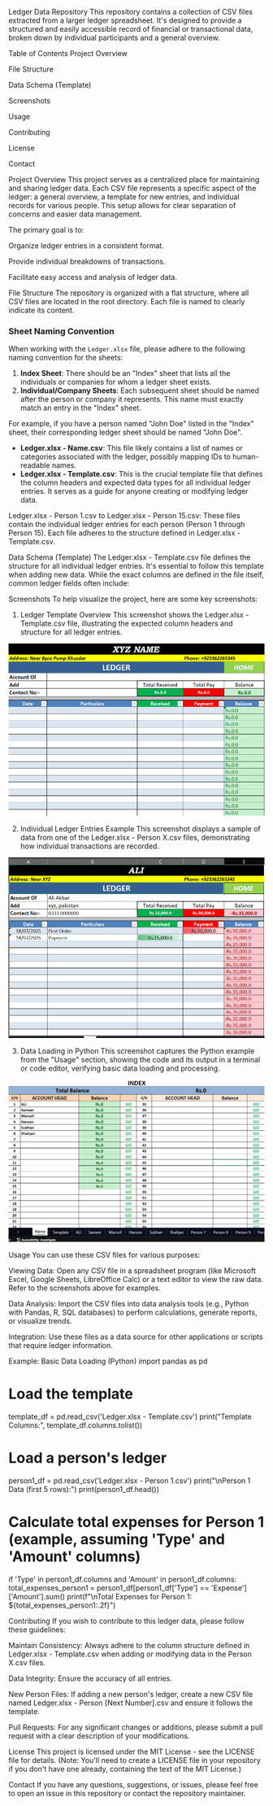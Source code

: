 Ledger Data Repository
This repository contains a collection of CSV files extracted from a larger ledger spreadsheet. It's designed to provide a structured and easily accessible record of financial or transactional data, broken down by individual participants and a general overview.

Table of Contents
Project Overview

File Structure

Data Schema (Template)

Screenshots

Usage

Contributing

License

Contact

Project Overview
This project serves as a centralized place for maintaining and sharing ledger data. Each CSV file represents a specific aspect of the ledger: a general overview, a template for new entries, and individual records for various people. This setup allows for clear separation of concerns and easier data management.

The primary goal is to:

Organize ledger entries in a consistent format.

Provide individual breakdowns of transactions.

Facilitate easy access and analysis of ledger data.

File Structure
The repository is organized with a flat structure, where all CSV files are located in the root directory. Each file is named to clearly indicate its content.

### Sheet Naming Convention

When working with the `Ledger.xlsx` file, please adhere to the following naming convention for the sheets:

1.  **Index Sheet**: There should be an "Index" sheet that lists all the individuals or companies for whom a ledger sheet exists.
2.  **Individual/Company Sheets**: Each subsequent sheet should be named after the person or company it represents. This name must exactly match an entry in the "Index" sheet.

For example, if you have a person named "John Doe" listed in the "Index" sheet, their corresponding ledger sheet should be named "John Doe".

*   **Ledger.xlsx - Name.csv**: This file likely contains a list of names or categories associated with the ledger, possibly mapping IDs to human-readable names.
*   **Ledger.xlsx - Template.csv**: This is the crucial template file that defines the column headers and expected data types for all individual ledger entries. It serves as a guide for anyone creating or modifying ledger data.

Ledger.xlsx - Person 1.csv to Ledger.xlsx - Person 15.csv: These files contain the individual ledger entries for each person (Person 1 through Person 15). Each file adheres to the structure defined in Ledger.xlsx - Template.csv.

Data Schema (Template)
The Ledger.xlsx - Template.csv file defines the structure for all individual ledger entries. It's essential to follow this template when adding new data. While the exact columns are defined in the file itself, common ledger fields often include:

Screenshots
To help visualize the project, here are some key screenshots:

1. Ledger Template Overview
This screenshot shows the Ledger.xlsx - Template.csv file, illustrating the expected column headers and structure for all ledger entries.

![Ledger Template Overview](template.png)

2. Individual Ledger Entries Example
This screenshot displays a sample of data from one of the Ledger.xlsx - Person X.csv files, demonstrating how individual transactions are recorded.

![Individual Ledger Entries Example](sample.png)

3. Data Loading in Python
This screenshot captures the Python example from the "Usage" section, showing the code and its output in a terminal or code editor, verifying basic data loading and processing.

![Data Loading in Python](index.png)

Usage
You can use these CSV files for various purposes:

Viewing Data: Open any CSV file in a spreadsheet program (like Microsoft Excel, Google Sheets, LibreOffice Calc) or a text editor to view the raw data. Refer to the screenshots above for examples.

Data Analysis: Import the CSV files into data analysis tools (e.g., Python with Pandas, R, SQL databases) to perform calculations, generate reports, or visualize trends.

Integration: Use these files as a data source for other applications or scripts that require ledger information.

Example: Basic Data Loading (Python)
import pandas as pd

# Load the template
template_df = pd.read_csv('Ledger.xlsx - Template.csv')
print("Template Columns:", template_df.columns.tolist())

# Load a person's ledger
person1_df = pd.read_csv('Ledger.xlsx - Person 1.csv')
print("\nPerson 1 Data (first 5 rows):")
print(person1_df.head())

# Calculate total expenses for Person 1 (example, assuming 'Type' and 'Amount' columns)
if 'Type' in person1_df.columns and 'Amount' in person1_df.columns:
    total_expenses_person1 = person1_df[person1_df['Type'] == 'Expense']['Amount'].sum()
    print(f"\nTotal Expenses for Person 1: ${total_expenses_person1:.2f}")

Contributing
If you wish to contribute to this ledger data, please follow these guidelines:

Maintain Consistency: Always adhere to the column structure defined in Ledger.xlsx - Template.csv when adding or modifying data in the Person X.csv files.

Data Integrity: Ensure the accuracy of all entries.

New Person Files: If adding a new person's ledger, create a new CSV file named Ledger.xlsx - Person [Next Number].csv and ensure it follows the template.

Pull Requests: For any significant changes or additions, please submit a pull request with a clear description of your modifications.

License
This project is licensed under the MIT License - see the LICENSE file for details.
(Note: You'll need to create a LICENSE file in your repository if you don't have one already, containing the text of the MIT License.)

Contact
If you have any questions, suggestions, or issues, please feel free to open an issue in this repository or contact the repository maintainer.
